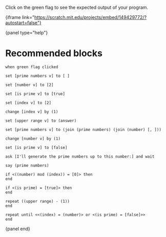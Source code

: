 Click on the green flag to see the expected output of your program.

{iframe link="https://scratch.mit.edu/projects/embed/149429772/?autostart=false"}

{panel type="help"}

# Recommended blocks

<pre><code class="scratch:split:random">when green flag clicked
</code></pre>

<pre><code class="scratch:split:random">set [prime numbers v] to [ ]

set [number v] to [2]

set [is prime v] to [true]

set [index v] to [2]

change [index v] by (1)

set [upper range v] to (answer)

set [prime numbers v] to (join (prime numbers) (join (number) [, ]))

change [number v] by (1)

set [is prime v] to [false]
</code></pre>

<pre><code class="scratch:split:random">ask [I'll generate the prime numbers up to this number:] and wait
</code></pre>

<pre><code class="scratch:split:random">say (prime numbers)
</code></pre>

<pre><code class="scratch:split:random">if &lt;((number) mod (index)) = [0]&gt; then
end

if &lt;(is prime) = [true]&gt; then
end

repeat ((upper range) - (1))
end

repeat until &lt;&lt;(index) = (number)&gt; or &lt;(is prime) = [false]&gt;&gt;
end
</code></pre>

{panel end}